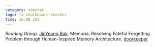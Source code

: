 ```yaml
---
category: seminar
logo: fa-chalkboard-teacher
time: 16:00 JST
---
```


*Reading Group.* [JinYeong Bak](https://nosyu.kr). Memoria: Resolving Fateful Forgetting Problem through Human-Inspired Memory Architecture. [doorkeeper](https://c5dc59ed978213830355fc8978.doorkeeper.jp/events/176302)

